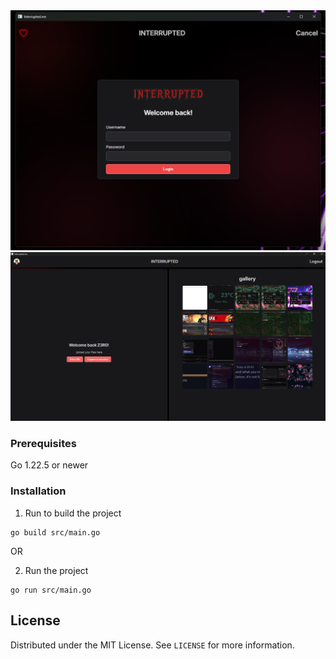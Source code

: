 <div align="center">
    <img src="screenshots/2.png" alt="preview">
    <img src="screenshots/1.png" alt="preview">
</div>

### Prerequisites

Go 1.22.5 or newer

### Installation

1. Run to build the project
```
go build src/main.go
```

OR

2. Run the project
```
go run src/main.go
```

## License

Distributed under the MIT License. See `LICENSE` for more information.
